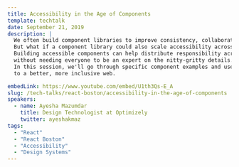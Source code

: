 ```yaml
---
title: Accessibility in the Age of Components
template: techtalk
date: September 21, 2019
description: |
  We often build component libraries to improve consistency, collaboration, and customization for a given product. 
  But what if a component library could also scale accessibility across the entire organization? 
  Building accessible components can help distribute responsibility across all of design and engineering, 
  without needing everyone to be an expert on the nitty-gritty details. 
  In this session, we'll go through specific component examples and use cases to help you and your team contribute 
  to a better, more inclusive web.

embedLink: https://www.youtube.com/embed/U1th3Qs-E_A
slug: /tech-talks/react-boston/accessibility-in-the-age-of-components
speakers:
  - name: Ayesha Mazumdar
    title: Design Technologist at Optimizely
    twitter: ayeshakmaz
tags:
  - "React"
  - "React Boston"
  - "Accessibility"
  - "Design Systems"
---
```

